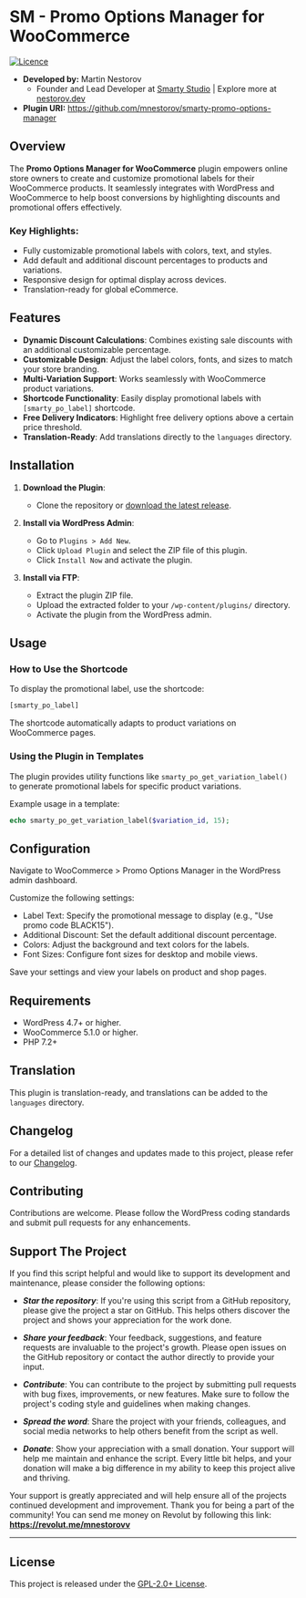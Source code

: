 # SM - Promo Options Manager for WooCommerce

[![Licence](https://img.shields.io/badge/LICENSE-GPL2.0+-blue)](./LICENSE)

- **Developed by:** Martin Nestorov 
    - Founder and Lead Developer at [Smarty Studio](https://smartystudio.net) | Explore more at [nestorov.dev](https://github.com/mnestorov)
- **Plugin URI:** https://github.com/mnestorov/smarty-promo-options-manager

## Overview

The **Promo Options Manager for WooCommerce** plugin empowers online store owners to create and customize promotional labels for their WooCommerce products. It seamlessly integrates with WordPress and WooCommerce to help boost conversions by highlighting discounts and promotional offers effectively.

### Key Highlights:
- Fully customizable promotional labels with colors, text, and styles.
- Add default and additional discount percentages to products and variations.
- Responsive design for optimal display across devices.
- Translation-ready for global eCommerce.

## Features

- **Dynamic Discount Calculations**: Combines existing sale discounts with an additional customizable percentage.
- **Customizable Design**: Adjust the label colors, fonts, and sizes to match your store branding.
- **Multi-Variation Support**: Works seamlessly with WooCommerce product variations.
- **Shortcode Functionality**: Easily display promotional labels with `[smarty_po_label]` shortcode.
- **Free Delivery Indicators**: Highlight free delivery options above a certain price threshold.
- **Translation-Ready**: Add translations directly to the `languages` directory.

## Installation

1. **Download the Plugin**:
   - Clone the repository or [download the latest release](https://github.com/mnestorov/smarty-promo-options-manager/releases).
   
2. **Install via WordPress Admin**:
   - Go to `Plugins > Add New`.
   - Click `Upload Plugin` and select the ZIP file of this plugin.
   - Click `Install Now` and activate the plugin.

3. **Install via FTP**:
   - Extract the plugin ZIP file.
   - Upload the extracted folder to your `/wp-content/plugins/` directory.
   - Activate the plugin from the WordPress admin.

## Usage

### How to Use the Shortcode

To display the promotional label, use the shortcode:

```php
[smarty_po_label]
```

The shortcode automatically adapts to product variations on WooCommerce pages.

### Using the Plugin in Templates

The plugin provides utility functions like `smarty_po_get_variation_label()` to generate promotional labels for specific product variations.

Example usage in a template:

```php
echo smarty_po_get_variation_label($variation_id, 15);
```

## Configuration

Navigate to WooCommerce > Promo Options Manager in the WordPress admin dashboard.

Customize the following settings:

- Label Text: Specify the promotional message to display (e.g., "Use promo code BLACK15").
- Additional Discount: Set the default additional discount percentage.
- Colors: Adjust the background and text colors for the labels.
- Font Sizes: Configure font sizes for desktop and mobile views.

Save your settings and view your labels on product and shop pages.

## Requirements

- WordPress 4.7+ or higher.
- WooCommerce 5.1.0 or higher.
- PHP 7.2+

## Translation

This plugin is translation-ready, and translations can be added to the `languages` directory.

## Changelog

For a detailed list of changes and updates made to this project, please refer to our [Changelog](./CHANGELOG.md).

## Contributing

Contributions are welcome. Please follow the WordPress coding standards and submit pull requests for any enhancements.

## Support The Project

If you find this script helpful and would like to support its development and maintenance, please consider the following options:

- **_Star the repository_**: If you're using this script from a GitHub repository, please give the project a star on GitHub. This helps others discover the project and shows your appreciation for the work done.

- **_Share your feedback_**: Your feedback, suggestions, and feature requests are invaluable to the project's growth. Please open issues on the GitHub repository or contact the author directly to provide your input.

- **_Contribute_**: You can contribute to the project by submitting pull requests with bug fixes, improvements, or new features. Make sure to follow the project's coding style and guidelines when making changes.

- **_Spread the word_**: Share the project with your friends, colleagues, and social media networks to help others benefit from the script as well.

- **_Donate_**: Show your appreciation with a small donation. Your support will help me maintain and enhance the script. Every little bit helps, and your donation will make a big difference in my ability to keep this project alive and thriving.

Your support is greatly appreciated and will help ensure all of the projects continued development and improvement. Thank you for being a part of the community!
You can send me money on Revolut by following this link: **https://revolut.me/mnestorovv**

---

## License

This project is released under the [GPL-2.0+ License](http://www.gnu.org/licenses/gpl-2.0.txt).
